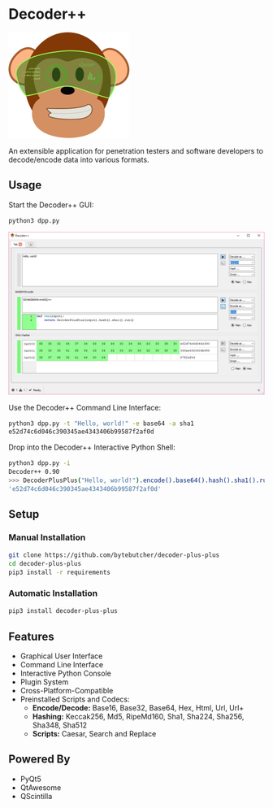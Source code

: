  # Decoder++

![Decoder++ Logo](decoder-plus-plus/dpp.png)

An extensible application for penetration testers and software developers to decode/encode data into various formats.  


## Usage

Start the Decoder++ GUI:

```bash
python3 dpp.py
```

![Decoder++ Screenshot](images/dpp-screenshot-001.png)

Use the Decoder++ Command Line Interface:

```bash
python3 dpp.py -t "Hello, world!" -e base64 -a sha1
e52d74c6d046c390345ae4343406b99587f2af0d
```

Drop into the Decoder++ Interactive Python Shell:

```bash
python3 dpp.py -i
Decoder++ 0.90
>>> DecoderPlusPlus("Hello, world!").encode().base64().hash().sha1().run()
'e52d74c6d046c390345ae4343406b99587f2af0d'
```

## Setup

### Manual Installation
```bash
git clone https://github.com/bytebutcher/decoder-plus-plus
cd decoder-plus-plus
pip3 install -r requirements
```

### Automatic Installation
```bash
pip3 install decoder-plus-plus
```

## Features

* Graphical User Interface
* Command Line Interface
* Interactive Python Console
* Plugin System
* Cross-Platform-Compatible
* Preinstalled Scripts and Codecs:
    * **Encode/Decode:** Base16, Base32, Base64, Hex, Html, Url, Url+
    * **Hashing:** Keccak256, Md5, RipeMd160, Sha1, Sha224, Sha256, Sha348, Sha512
    * **Scripts:** Caesar, Search and Replace

## Powered By

* PyQt5
* QtAwesome
* QScintilla
